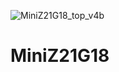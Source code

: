 ![MiniZ21G18_top_v4b](https://user-images.githubusercontent.com/6279065/113534717-6229e080-9586-11eb-80bc-0079c23add4f.jpg)
# MiniZ21G18
